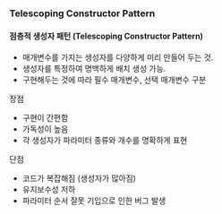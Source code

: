### Telescoping Constructor Pattern

#### 점층적 생성자 패턴 (Telescoping Constructor Pattern)<br/>
* 매개변수를 가지는 생성자를 다양하게 미리 만들어 두는 것.  <br/>
* 생성자를 특정하여 명백하게 배치 생성 가능.<br/>
* 구현해두는 것에 따라 필수 매개변수, 선택 매개변수 구분<br/>

장점<br/>
* 구현이 간편함<br/>
* 가독성이 높음<br/>
* 각 생성자가 파라미터 종류와 개수를 명확하게 표현<br/>

단점<br/>
* 코드가 복잡해짐 (생성자가 많아짐)<br/>
* 유지보수성 저하<br/>
* 파라미터 순서 잘못 기입으로 인한 버그 발생<br/>